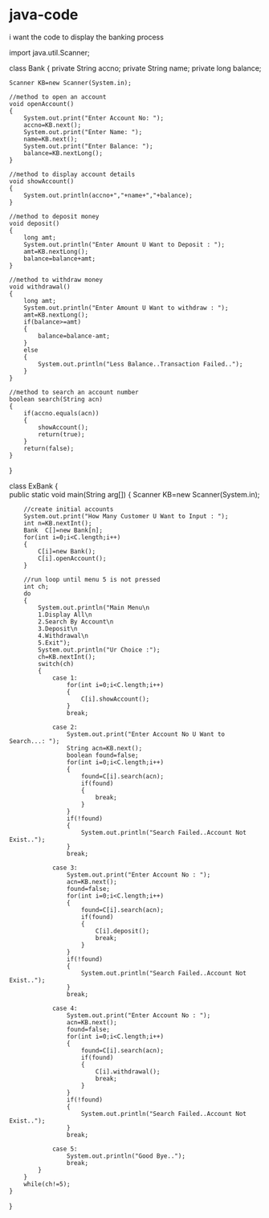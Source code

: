 # java-code
i want the code to display the banking process

import java.util.Scanner;

class Bank
{
	private String accno;
	private String name;
	private long balance;

	Scanner KB=new Scanner(System.in);
	
	//method to open an account
	void openAccount()
	{ 
		System.out.print("Enter Account No: ");
		accno=KB.next();
		System.out.print("Enter Name: ");
		name=KB.next();
		System.out.print("Enter Balance: ");
		balance=KB.nextLong();
	}

	//method to display account details
	void showAccount()
	{ 
		System.out.println(accno+","+name+","+balance);
	}

	//method to deposit money
	void deposit()
	{
		long amt;
		System.out.println("Enter Amount U Want to Deposit : ");
		amt=KB.nextLong();
		balance=balance+amt;
	}

	//method to withdraw money
	void withdrawal()
	{
		long amt;
		System.out.println("Enter Amount U Want to withdraw : ");
		amt=KB.nextLong();
		if(balance>=amt)
		{ 
			balance=balance-amt;
		}
		else
		{
			System.out.println("Less Balance..Transaction Failed..");
		}
	}

	//method to search an account number
	boolean search(String acn)
	{ 
		if(accno.equals(acn))
		{ 
			showAccount();
			return(true);
		}
		return(false);
	}
}

class ExBank
{  
	public static void main(String arg[])
	{
		Scanner KB=new Scanner(System.in);
		
		//create initial accounts
		System.out.print("How Many Customer U Want to Input : ");
		int n=KB.nextInt();
		Bank  C[]=new Bank[n];
		for(int i=0;i<C.length;i++)
		{   
			C[i]=new Bank();
			C[i].openAccount();
		}
		
		//run loop until menu 5 is not pressed
		int ch;
		do
		{
			System.out.println("Main Menu\n
			1.Display All\n
			2.Search By Account\n
			3.Deposit\n
			4.Withdrawal\n
			5.Exit");
			System.out.println("Ur Choice :");
			ch=KB.nextInt();
			switch(ch)
			{ 
				case 1:
					for(int i=0;i<C.length;i++)
					{
						C[i].showAccount();
					}
					break;

				case 2:
					System.out.print("Enter Account No U Want to Search...: ");
					String acn=KB.next();
					boolean found=false;
					for(int i=0;i<C.length;i++)
					{  
						found=C[i].search(acn);
						if(found)
						{
							break;
						}
					}
					if(!found)
					{
						System.out.println("Search Failed..Account Not Exist..");
					}
					break;

				case 3:
					System.out.print("Enter Account No : ");
					acn=KB.next();
					found=false;
					for(int i=0;i<C.length;i++)
					{  
						found=C[i].search(acn);
						if(found)
						{
							C[i].deposit();
							break;
						}
					}
					if(!found)
					{
						System.out.println("Search Failed..Account Not Exist..");
					}
					break;

				case 4:
					System.out.print("Enter Account No : ");
					acn=KB.next();
					found=false;
					for(int i=0;i<C.length;i++)
					{  
						found=C[i].search(acn);
						if(found)
						{
							C[i].withdrawal();
							break;
						}
					}
					if(!found)
					{
						System.out.println("Search Failed..Account Not Exist..");
					}
					break;

				case 5:
					System.out.println("Good Bye..");
					break;
			}
		}
		while(ch!=5);
	}
}






